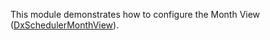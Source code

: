 This module demonstrates how to configure the Month View ([DxSchedulerMonthView](https://docs.devexpress.com/Blazor/DevExpress.Blazor.DxSchedulerMonthView)).